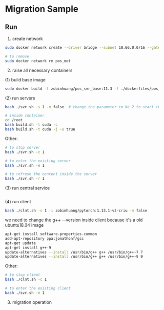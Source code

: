 # Migration Sample

## Run

1. create network

```bash
sudo docker network create --driver bridge --subnet 10.66.0.0/16 --gateway 10.66.0.1 pos_net

# to remove
sudo docker network rm pos_net
```

2. raise all necessary containers

(1) build base image

```bash
sudo docker build -t zobinhuang/pos_svr_base:11.3 -f ./dockerfiles/pos_svr_base_cuda_11_3.Dockerfile .
```

(2) run servers

```bash
bash ./svr.sh -s 1 -m false  # change the parameter to be 2 to start the second sever

# inside container
cd /root
bash build.sh -t cuda -c
bash build.sh -t cuda -j -u true
```

Other:

```bash
# to stop server
bash ./svr.sh -c 1

# to enter the existing server
bash ./svr.sh -e 1

# to refresh the content inside the server
bash ./svr.sh -r 1
```

(3) run central service

```bash

```

(4) run client

```bash
bash ./clnt.sh -s 1 -i zobinhuang/pytorch:1.13.1-v2-criu -m false
```

we need to change the g++ --version inside client because it's a old ubuntu18.04 image

```bash
apt-get install software-properties-common
add-apt-repository ppa:jonathonf/gcc
apt-get update
apt-get install g++-9
update-alternatives --install /usr/bin/g++ g++ /usr/bin/g++-7 7
update-alternatives --install /usr/bin/g++ g++ /usr/bin/g++-9 9
```

Other:

```bash
# to stop client
bash ./clnt.sh -c 1

# to enter the existing client
bash ./svr.sh -e 1
```

3. migration operation
